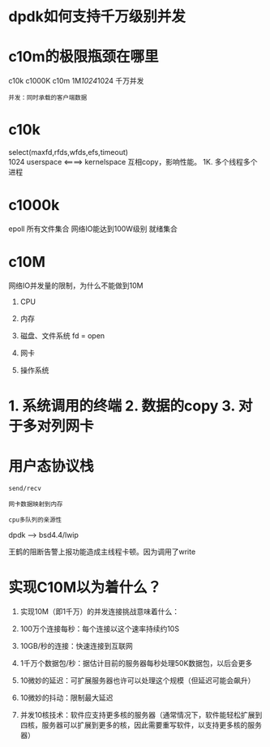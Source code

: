 # dpdk如何支持千万级别并发


# c10m的极限瓶颈在哪里
  c10k  c1000K c10m
    1M*1024*1024
    千万并发
 
    并发：同时承载的客户端数据


# c10k 
select(maxfd,rfds,wfds,efs,timeout)  
    1024                                      userspace  <====>   kernelspace    互相copy，影响性能。
     1K. 多个线程多个进程

# c1000k
epoll  所有文件集合      网络IO能达到100W级别
        就绪集合


# c10M
 网络IO并发量的限制，为什么不能做到10M
1.  CPU

2. 内存

3. 磁盘、文件系统 fd = open

4. 网卡

5. 操作系统 


# 1. 系统调用的终端 2. 数据的copy 3. 对于多对列网卡

# 用户态协议栈
    
    send/recv
    
    网卡数据映射到内存

    cpu多队列的亲源性


dpdk --> bsd4.4/lwip





王鹤的阻断告警上报功能造成主线程卡顿。因为调用了write


# 实现C10M以为着什么？

1. 实现10M（即1千万）的并发连接挑战意味着什么：

2. 100万个连接每秒：每个连接以这个速率持续约10S

3. 10GB/秒的连接：快速连接到互联网

4. 1千万个数据包/秒：据估计目前的服务器每秒处理50K数据包，以后会更多

5. 10微妙的延迟：可扩展服务器也许可以处理这个规模（但延迟可能会飙升）

6. 10微妙的抖动：限制最大延迟

7. 并发10核技术：软件应支持更多核的服务器（通常情况下，软件能轻松扩展到四核，服务器可以扩展到更多的核，因此需要重写软件，以支持更多核的服务器）

  







